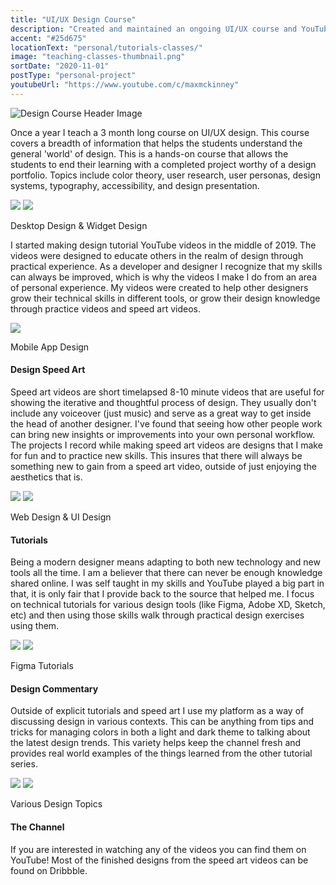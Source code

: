 ```yaml
---
title: "UI/UX Design Course"
description: "Created and maintained an ongoing UI/UX course and YouTube channel with a focus in teaching others design based concepts."
accent: "#25d675"
locationText: "personal/tutorials-classes/"
image: "teaching-classes-thumbnail.png"
sortDate: "2020-11-01"
postType: "personal-project"
youtubeUrl: "https://www.youtube.com/c/maxmckinney"
---
```


![Design Course Header Image](YouTube-Tutorials-Thumb.png)

Once a year I teach a 3 month long course on UI/UX design. This course covers a breadth of information that helps the students understand the general 'world' of design. This is a hands-on course that allows the students to end their learning with a completed project worthy of a design portfolio. Topics include color theory, user research, user personas, design systems, typography, accessibility, and design presentation.

<div class="photo-grid-container">
<div class="photo-grid">
<img src="windows-design.png" />
<img src="spotify-design.png"/></div>
</div>
<p class="photo-grid-subtitle">Desktop Design & Widget Design</p>

I started making design tutorial YouTube videos in the middle of 2019. The videos were designed to educate others in the realm of design through practical experience. As a developer and designer I recognize that my skills can always be improved, which is why the videos I make I do from an area of personal experience. My videos were created to help other designers grow their technical skills in different tools, or grow their design knowledge through practice videos and speed art videos.

<div class="photo-container">
<img src="ascalon-design.png" />
</div>
<p class="photo-grid-subtitle">Mobile App Design</p>

#### Design Speed Art
Speed art videos are short timelapsed 8-10 minute videos that are useful for showing the iterative and thoughtful process of design. They usually don't include any voiceover (just music) and serve as a great way to get inside the head of another designer. I've found that seeing how other people work can bring new insights or improvements into your own personal workflow. The projects I record while making speed art videos are designs that I make for fun and to practice new skills. This insures that there will always be something new to gain from a speed art video, outside of just enjoying the aesthetics that is.

<div class="photo-grid-container">
<div class="photo-grid">
<img src="mygarage-mobile.png" />
<img src="privateschool-web.png"/></div>
</div>
<p class="photo-grid-subtitle">Web Design & UI Design</p>

#### Tutorials
Being a modern designer means adapting to both new technology and new tools all the time. I am a believer that there can never be enough knowledge shared online. I was self taught in my skills and YouTube played a big part in that, it is only fair that I provide back to the source that helped me. I focus on technical tutorials for various design tools (like Figma, Adobe XD, Sketch, etc) and then using those skills walk through practical design exercises using them.

<div class="photo-grid-container">
<div class="photo-grid">
<img src="figma-01.png" />
<img src="figma-02.png"/></div>
</div>
<p class="photo-grid-subtitle">Figma Tutorials</p>

#### Design Commentary
Outside of explicit tutorials and speed art I use my platform as a way of discussing design in various contexts. This can be anything from tips and tricks for managing colors in both a light and dark theme to talking about the latest design trends. This variety helps keep the channel fresh and provides real world examples of the things learned from the other tutorial series.

<div class="photo-grid-container">
<div class="photo-grid">
<img src="design-01.png" />
<img src="design-02.png"/></div>
</div>
<p class="photo-grid-subtitle">Various Design Topics</p>

#### The Channel
If you are interested in watching any of the videos you can find them on YouTube! Most of the finished designs from the speed art videos can be found on Dribbble.